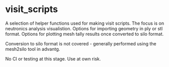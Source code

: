 # visit_scripts
A selection of helper functions used for making visit scripts.  The focus is on neutronics analysis visualistion.
Options for importing geometry in ply or stl format.
Options for plotting mesh tally results once converted to silo format.

Conversion to silo format is not covered - generally performed using the mesh2silo tool in advantg.

No CI or testing at this stage.
Use at own risk.
